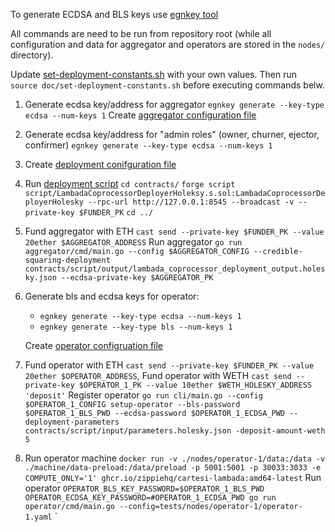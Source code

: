 To generate ECDSA and BLS keys use [egnkey tool](https://github.com/Layr-Labs/eigensdk-go/tree/master/cmd/egnkey)

All commands are need to be run from repository root (while all configuration and data for aggregator and operators are stored in the `nodes/` directory).

Update [set-deployment-constants.sh](set-deployment-constants.sh) with your own values. Then run `source doc/set-deployment-constants.sh` before executing commands belw.

1. Generate ecdsa key/address for aggregator
   `egnkey generate --key-type ecdsa --num-keys 1`
   Create [aggregator configuration file](../tests/nodes/aggregator/aggregator.yaml)

2. Generate ecdsa key/address for "admin roles" (owner, churner, ejector, confirmer)
   `egnkey generate --key-type ecdsa --num-keys 1`

3. Create [deployment conifguration file](../contracts/script/input/parameters.holesky.json) 

4. Run [deployment script](../contracts/script/LambadaCoprocessorDeployerHoleksy.s.sol)
   `cd contracts/`
   `forge script script/LambadaCoprocessorDeployerHoleksy.s.sol:LambadaCoprocessorDeployerHolesky --rpc-url http://127.0.0.1:8545 --broadcast -v --private-key $FUNDER_PK`
   `cd ../`

5. Fund aggregator with ETH
   `cast send --private-key $FUNDER_PK --value 20ether $AGGREGATOR_ADDRESS`
   Run aggregator
   `go run aggregator/cmd/main.go --config $AGGREGATOR_CONFIG --credible-squaring-deployment contracts/script/output/lambada_coprocessor_deployment_output.holesky.json --ecdsa-private-key $AGGREGATOR_PK`

6. Generate bls and ecdsa keys for operator:
   - `egnkey generate --key-type ecdsa --num-keys 1`
   - `egnkey generate --key-type bls --num-keys 1`
   
   Create [operator configruation file](../tests/nodes/operators/configs/operator1.yaml)

7. Fund operator with ETH
   `cast send --private-key $FUNDER_PK --value 20ether $OPERATOR_ADDRESS`,
   Fund operator with WETH
   `cast send --private-key $OPERATOR_1_PK --value 10ether $WETH_HOLESKY_ADDRESS 'deposit'`
   Register operator
   `go run cli/main.go --config $OPERATOR_1_CONFIG setup-operator --bls-password $OPERATOR_1_BLS_PWD --ecdsa-password $OPERATOR_1_ECDSA_PWD --deployment-parameters contracts/script/input/parameters.holesky.json -deposit-amount-weth 5`

8. Run operator machine
   `docker run -v ./nodes/operator-1/data:/data -v ./machine/data-preload:/data/preload -p 5001:5001 -p 30033:3033 -e COMPUTE_ONLY='1' ghcr.io/zippiehq/cartesi-lambada:amd64-latest`
   Run operator
   `OPERATOR_BLS_KEY_PASSWORD=$OPERATOR_1_BLS_PWD OPERATOR_ECDSA_KEY_PASSWORD=#OPERATOR_1_ECDSA_PWD go run operator/cmd/main.go --config=tests/nodes/operator-1/operator-1.yaml`
`
